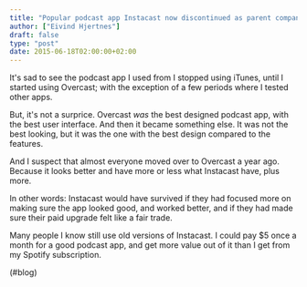 ```yaml
---
title: "Popular podcast app Instacast now discontinued as parent company Vemedio runs out of money | 9to5Mac"
author: ["Eivind Hjertnes"]
draft: false
type: "post"
date: 2015-06-18T02:00:00+02:00
---
```


It's sad to see the podcast app I used from I stopped using iTunes,
until I started using Overcast; with the exception of a few periods
where I tested other apps.

But, it's not a surprice. Overcast _was_ the best designed podcast app,
with the best user interface. And then it became something else. It was
not the best looking, but it was the one with the best design compared
to the features.

And I suspect that almost everyone moved over to Overcast a year ago.
Because it looks better and have more or less what Instacast have, plus
more.

In other words: Instacast would have survived if they had focused more
on making sure the app looked good, and worked better, and if they had
made sure their paid upgrade felt like a fair trade.

Many people I know still use old versions of Instacast. I could pay $5
once a month for a good podcast app, and get more value out of it than I
get from my Spotify subscription.

(#blog)
